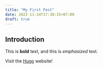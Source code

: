 ```yaml
---
title: "My First Post"
date: 2022-11-24T17:30:15+07:00
draft: true
---
```


## Introduction

This is **bold** text, and this is *emphasized* text.

Visit the [Hugo](https://gohugo.io) website!

